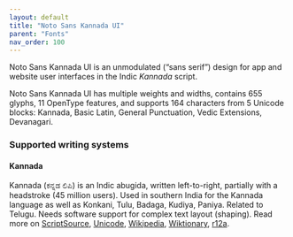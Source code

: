 ```yaml
---
layout: default
title: "Noto Sans Kannada UI"
parent: "Fonts"
nav_order: 100
---
```

Noto Sans Kannada UI is an unmodulated (“sans serif”) design for app and website user interfaces in the Indic _Kannada_ script. 

Noto Sans Kannada UI has multiple weights and widths, contains 655 glyphs, 11 OpenType features, and supports 164 characters from 5 Unicode blocks: Kannada, Basic Latin, General Punctuation, Vedic Extensions, Devanagari.


### Supported writing systems


#### Kannada

Kannada (<span class='autonym'>ಕನ್ನಡ ಲಿಪಿ</span>) is an Indic abugida, written left-to-right, partially with a headstroke (45 million users). Used in southern India for the Kannada language as well as Konkani, Tulu, Badaga, Kudiya, Paniya. Related to Telugu. Needs software support for complex text layout (shaping). Read more on [ScriptSource](https://scriptsource.org/scr/Knda), [Unicode](https://www.unicode.org/versions/Unicode13.0.0/ch12.pdf#G38298), [Wikipedia](https://en.wikipedia.org/wiki/ISO_15924:Knda), [Wiktionary](https://en.wiktionary.org/wiki/Category:Kannada_script), [r12a](https://r12a.github.io/scripts/links?iso=Knda).

